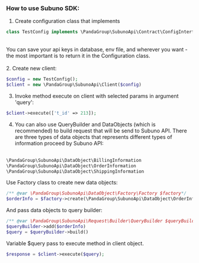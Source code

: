 ### How to use Subuno SDK: ###
1. Create configuration class that implements
```php
class TestConfig implements \PandaGroup\SubunoApi\Contract\ConfigInterface
```
<br>You can save your api keys in database, env file, and wherever you want - the most important is to return it in the Configuration class.<br><br>
2. Create new client:
```php
$config = new TestConfig();
$client = new \PandaGroup\SubunoApi\Client($config)
```
3. Invoke method execute on client with selected params in argument 'query':
```php
$client->execute(['t_id' => 213]);
```
4. You can also use QueryBuilder and DataObjects (which is recommended) to build request that will be send to Subuno API. There are three types of data objects that represents different types of information proceed by Subuno API: <br><br>
```php
\PandaGroup\SubunoApi\DataObject\BillingInformation
\PandaGroup\SubunoApi\DataObject\OrderInformation
\PandaGroup\SubunoApi\DataObject\ShippingInformation
```
Use Factory class to create new data objects:
```php
/** @var \PandaGroup\SubunoApi\DataObject\Factory\Factory $factory*/
$orderInfo = $factory->create(\PandaGroup\SubunoApi\DataObject\OrderInformation::class, ['transactionId' => 123]);
```
And pass data objects to query builder:
```php
/** @var \PandaGroup\SubunoApi\Request\Builder\QueryBuilder $queryBuilder */
$queryBuilder->add($orderInfo)
$query = $queryBuilder->build()
```
Variable $query pass to execute method in client object.
```php
$response = $client->execute($query);
```